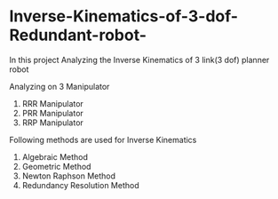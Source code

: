 # Inverse-Kinematics-of-3-dof-Redundant-robot-
In this project Analyzing the Inverse Kinematics of 3 link(3 dof) planner robot 

Analyzing on 3 Manipulator 
 1. RRR Manipulator
 2. PRR Manipulator
 3. RRP Manipulator
    
Following methods are used for Inverse Kinematics 
 1. Algebraic Method
 2. Geometric Method
 3. Newton Raphson Method
 4. Redundancy Resolution Method 
